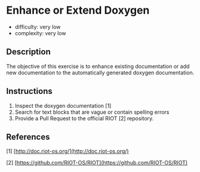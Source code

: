 # Enhance or Extend Doxygen

- difficulty: very low
- complexity: very low

## Description

The objective of this exercise is to enhance existing documentation or add new
documentation to the automatically generated doxygen documentation.
## Instructions

1. Inspect the doxygen documentation \[1\]
2. Search for text blocks that are vague or contain spelling errors
3. Provide a Pull Request to the official RIOT \[2\] repository.

## References
\[1\] [http://doc.riot-os.org/](http://doc.riot-os.org/)

\[2\] [https://github.com/RIOT-OS/RIOT](https://github.com/RIOT-OS/RIOT)
